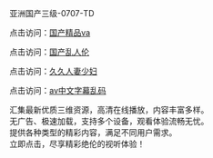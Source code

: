 亚洲国产三级-0707-TD

点击访问：<a href="https://bered.pages.dev/">国产精品va</a>

点击访问：<a href="https://rtj-3zo.pages.dev/">国产乱人伦</a>

点击访问：<a href="https://vassv.pages.dev/">久久人妻少妇</a>

点击访问：<a href="https://gsd-agv.pages.dev/">av中文字幕乱码</a>

汇集最新优质三维资源，高清在线播放，内容丰富多样。  
无广告、极速加载，支持多个设备，观看体验流畅无忧。  
提供各种类型的精彩内容，满足不同用户需求。  
立即点击，尽享精彩绝伦的视听体验！

<span style="display:none;">[Canonical link](https://github.com/bb070725/bb08 ）</span>

